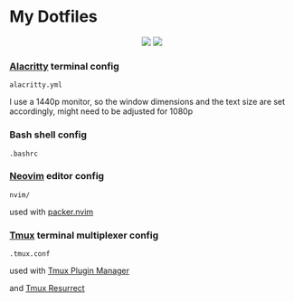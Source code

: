 # My Dotfiles

<p align="center">
<img src="https://github.com/SlowlyCoding/dotfiles/blob/master/screenshots/nvim.JPG">
<img src="https://github.com/SlowlyCoding/dotfiles/blob/master/screenshots/tmux.JPG">

###  [Alacritty](https://alacritty.org) terminal config

`alacritty.yml`

I use a 1440p monitor, so the window dimensions and the text size are set accordingly, might need to be adjusted for 1080p

### Bash shell config

`.bashrc`

### [Neovim](https://neovim.io) editor config

`nvim/`

used with [packer.nvim](https://github.com/wbthomason/packer.nvim)

### [Tmux](https://github.com/tmux/tmux) terminal multiplexer config

`.tmux.conf`

used with [Tmux Plugin Manager](https://github.com/tmux-plugins/tpm)

and [Tmux Resurrect](https://github.com/tmux-plugins/tmux-resurrect)
